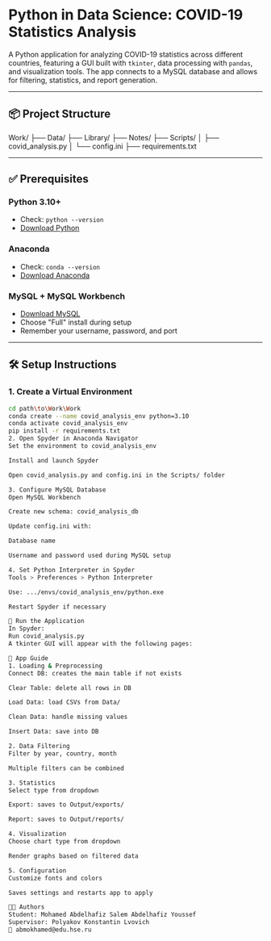 # Python in Data Science: COVID-19 Statistics Analysis

A Python application for analyzing COVID-19 statistics across different countries, featuring a GUI built with `tkinter`, data processing with `pandas`, and visualization tools. The app connects to a MySQL database and allows for filtering, statistics, and report generation.

---

## 📦 Project Structure
Work/
├── Data/
├── Library/
├── Notes/
├── Scripts/
│ ├── covid_analysis.py
│ └── config.ini
├── requirements.txt

---

## ✅ Prerequisites

### Python 3.10+
- Check: `python --version`
- [Download Python](https://www.python.org/downloads/)

### Anaconda
- Check: `conda --version`
- [Download Anaconda](https://www.anaconda.com/download)

### MySQL + MySQL Workbench
- [Download MySQL](https://dev.mysql.com/downloads/)
- Choose "Full" install during setup
- Remember your username, password, and port

---

## 🛠 Setup Instructions

### 1. Create a Virtual Environment
```bash
cd path\to\Work\Work
conda create --name covid_analysis_env python=3.10
conda activate covid_analysis_env
pip install -r requirements.txt
2. Open Spyder in Anaconda Navigator
Set the environment to covid_analysis_env

Install and launch Spyder

Open covid_analysis.py and config.ini in the Scripts/ folder

3. Configure MySQL Database
Open MySQL Workbench

Create new schema: covid_analysis_db

Update config.ini with:

Database name

Username and password used during MySQL setup

4. Set Python Interpreter in Spyder
Tools > Preferences > Python Interpreter

Use: .../envs/covid_analysis_env/python.exe

Restart Spyder if necessary

🚀 Run the Application
In Spyder:
Run covid_analysis.py
A tkinter GUI will appear with the following pages:

🧭 App Guide
1. Loading & Preprocessing
Connect DB: creates the main table if not exists

Clear Table: delete all rows in DB

Load Data: load CSVs from Data/

Clean Data: handle missing values

Insert Data: save into DB

2. Data Filtering
Filter by year, country, month

Multiple filters can be combined

3. Statistics
Select type from dropdown

Export: saves to Output/exports/

Report: saves to Output/reports/

4. Visualization
Choose chart type from dropdown

Render graphs based on filtered data

5. Configuration
Customize fonts and colors

Saves settings and restarts app to apply

👨‍🎓 Authors
Student: Mohamed Abdelhafiz Salem Abdelhafiz Youssef
Supervisor: Polyakov Konstantin Lvovich
📧 abmokhamed@edu.hse.ru


